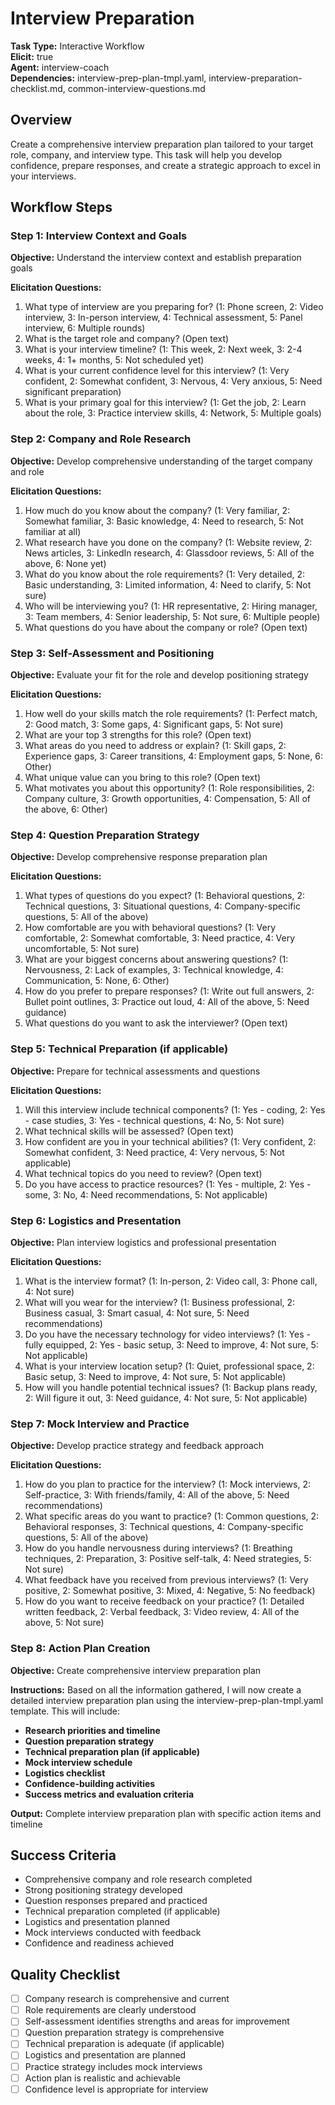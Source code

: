 # Interview Preparation

**Task Type:** Interactive Workflow  
**Elicit:** true  
**Agent:** interview-coach  
**Dependencies:** interview-prep-plan-tmpl.yaml, interview-preparation-checklist.md, common-interview-questions.md

## Overview
Create a comprehensive interview preparation plan tailored to your target role, company, and interview type. This task will help you develop confidence, prepare responses, and create a strategic approach to excel in your interviews.

## Workflow Steps

### Step 1: Interview Context and Goals
**Objective:** Understand the interview context and establish preparation goals

**Elicitation Questions:**
1. What type of interview are you preparing for? (1: Phone screen, 2: Video interview, 3: In-person interview, 4: Technical assessment, 5: Panel interview, 6: Multiple rounds)
2. What is the target role and company? (Open text)
3. What is your interview timeline? (1: This week, 2: Next week, 3: 2-4 weeks, 4: 1+ months, 5: Not scheduled yet)
4. What is your current confidence level for this interview? (1: Very confident, 2: Somewhat confident, 3: Nervous, 4: Very anxious, 5: Need significant preparation)
5. What is your primary goal for this interview? (1: Get the job, 2: Learn about the role, 3: Practice interview skills, 4: Network, 5: Multiple goals)

### Step 2: Company and Role Research
**Objective:** Develop comprehensive understanding of the target company and role

**Elicitation Questions:**
1. How much do you know about the company? (1: Very familiar, 2: Somewhat familiar, 3: Basic knowledge, 4: Need to research, 5: Not familiar at all)
2. What research have you done on the company? (1: Website review, 2: News articles, 3: LinkedIn research, 4: Glassdoor reviews, 5: All of the above, 6: None yet)
3. What do you know about the role requirements? (1: Very detailed, 2: Basic understanding, 3: Limited information, 4: Need to clarify, 5: Not sure)
4. Who will be interviewing you? (1: HR representative, 2: Hiring manager, 3: Team members, 4: Senior leadership, 5: Not sure, 6: Multiple people)
5. What questions do you have about the company or role? (Open text)

### Step 3: Self-Assessment and Positioning
**Objective:** Evaluate your fit for the role and develop positioning strategy

**Elicitation Questions:**
1. How well do your skills match the role requirements? (1: Perfect match, 2: Good match, 3: Some gaps, 4: Significant gaps, 5: Not sure)
2. What are your top 3 strengths for this role? (Open text)
3. What areas do you need to address or explain? (1: Skill gaps, 2: Experience gaps, 3: Career transitions, 4: Employment gaps, 5: None, 6: Other)
4. What unique value can you bring to this role? (Open text)
5. What motivates you about this opportunity? (1: Role responsibilities, 2: Company culture, 3: Growth opportunities, 4: Compensation, 5: All of the above, 6: Other)

### Step 4: Question Preparation Strategy
**Objective:** Develop comprehensive response preparation plan

**Elicitation Questions:**
1. What types of questions do you expect? (1: Behavioral questions, 2: Technical questions, 3: Situational questions, 4: Company-specific questions, 5: All of the above)
2. How comfortable are you with behavioral questions? (1: Very comfortable, 2: Somewhat comfortable, 3: Need practice, 4: Very uncomfortable, 5: Not sure)
3. What are your biggest concerns about answering questions? (1: Nervousness, 2: Lack of examples, 3: Technical knowledge, 4: Communication, 5: None, 6: Other)
4. How do you prefer to prepare responses? (1: Write out full answers, 2: Bullet point outlines, 3: Practice out loud, 4: All of the above, 5: Need guidance)
5. What questions do you want to ask the interviewer? (Open text)

### Step 5: Technical Preparation (if applicable)
**Objective:** Prepare for technical assessments and questions

**Elicitation Questions:**
1. Will this interview include technical components? (1: Yes - coding, 2: Yes - case studies, 3: Yes - technical questions, 4: No, 5: Not sure)
2. What technical skills will be assessed? (Open text)
3. How confident are you in your technical abilities? (1: Very confident, 2: Somewhat confident, 3: Need practice, 4: Very nervous, 5: Not applicable)
4. What technical topics do you need to review? (Open text)
5. Do you have access to practice resources? (1: Yes - multiple, 2: Yes - some, 3: No, 4: Need recommendations, 5: Not applicable)

### Step 6: Logistics and Presentation
**Objective:** Plan interview logistics and professional presentation

**Elicitation Questions:**
1. What is the interview format? (1: In-person, 2: Video call, 3: Phone call, 4: Not sure)
2. What will you wear for the interview? (1: Business professional, 2: Business casual, 3: Smart casual, 4: Not sure, 5: Need recommendations)
3. Do you have the necessary technology for video interviews? (1: Yes - fully equipped, 2: Yes - basic setup, 3: Need to improve, 4: Not sure, 5: Not applicable)
4. What is your interview location setup? (1: Quiet, professional space, 2: Basic setup, 3: Need to improve, 4: Not sure, 5: Not applicable)
5. How will you handle potential technical issues? (1: Backup plans ready, 2: Will figure it out, 3: Need guidance, 4: Not sure, 5: Not applicable)

### Step 7: Mock Interview and Practice
**Objective:** Develop practice strategy and feedback approach

**Elicitation Questions:**
1. How do you plan to practice for the interview? (1: Mock interviews, 2: Self-practice, 3: With friends/family, 4: All of the above, 5: Need recommendations)
2. What specific areas do you want to practice? (1: Common questions, 2: Behavioral responses, 3: Technical questions, 4: Company-specific questions, 5: All of the above)
3. How do you handle nervousness during interviews? (1: Breathing techniques, 2: Preparation, 3: Positive self-talk, 4: Need strategies, 5: Not sure)
4. What feedback have you received from previous interviews? (1: Very positive, 2: Somewhat positive, 3: Mixed, 4: Negative, 5: No feedback)
5. How do you want to receive feedback on your practice? (1: Detailed written feedback, 2: Verbal feedback, 3: Video review, 4: All of the above, 5: Not sure)

### Step 8: Action Plan Creation
**Objective:** Create comprehensive interview preparation plan

**Instructions:**
Based on all the information gathered, I will now create a detailed interview preparation plan using the interview-prep-plan-tmpl.yaml template. This will include:

- **Research priorities and timeline**
- **Question preparation strategy**
- **Technical preparation plan (if applicable)**
- **Mock interview schedule**
- **Logistics checklist**
- **Confidence-building activities**
- **Success metrics and evaluation criteria**

**Output:** Complete interview preparation plan with specific action items and timeline

## Success Criteria
- Comprehensive company and role research completed
- Strong positioning strategy developed
- Question responses prepared and practiced
- Technical preparation completed (if applicable)
- Logistics and presentation planned
- Mock interviews conducted with feedback
- Confidence and readiness achieved

## Quality Checklist
- [ ] Company research is comprehensive and current
- [ ] Role requirements are clearly understood
- [ ] Self-assessment identifies strengths and areas for improvement
- [ ] Question preparation strategy is comprehensive
- [ ] Technical preparation is adequate (if applicable)
- [ ] Logistics and presentation are planned
- [ ] Practice strategy includes mock interviews
- [ ] Action plan is realistic and achievable
- [ ] Confidence level is appropriate for interview
